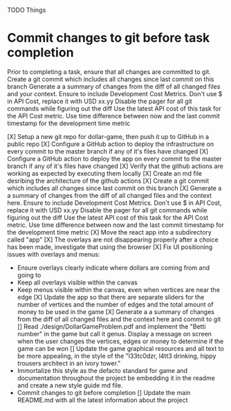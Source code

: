TODO Things

# Commit changes to git before task completion
Prior to completing a task, ensure that all changes are committed to git. 
Create a git commit which includes all changes since last commit on this branch 
Generate a a summary of changes from the diff of all changed files and your context. 
Ensure to include Development Cost Metrics. Don't use $ in API Cost, replace it with USD xx.yy
Disable the pager for all git commands while figuring out the diff
Use the latest API cost of this task for the API Cost metric.
Use time difference between now and the last commit timestamp for the development time metric


[X] Setup a new git repo for dollar-game, then push it up to GitHub in a public repo
[X] Configure a GitHub action to deploy the infrastructure on every commit to the master branch if any of it's files have changed
[X] Configure a GitHub action to deploy the app on every commit to the master branch if any of it's files have changed
[X] Verify that the github actions are working as expected by executing them locally
[X] Create an md file desribing the architecture of the github actions
[X] Create a git commit which includes all changes since last commit on this branch 
[X] Generate a a summary of changes from the diff of all changed files and the context here.
Ensure to include Development Cost Metrics. Don't use $ in API Cost, replace it with USD xx.yy
Disable the pager for all git commands while figuring out the diff
Use the latest API cost of this task for the API Cost metric.
Use time difference between now and the last commit timestamp for the development time metric
[X] Move the react app into a subdirectory called "app"
[X] The overlays are not disappearing properly after a choice has been made, investigate that using the browser
[X] Fix UI positioning issues with overlays and menus:
   - Ensure overlays clearly indicate where dollars are coming from and going to
   - Keep all overlays visible within the canvas
   - Keep menus visible within the canvas, even when vertices are near the edge
[X] Update the app so that there are separate sliders for the number of vertices and the number of edges and the total amount of money to be used in the game
[X] Generate a a summary of changes from the diff of all changed files and the context here and commit to git
[] Read ./design/DollarGameProblem.pdf and implement the "Betti number" in the game but call it genus. Display a message on screen when the user changes the vertices, edges or money to determine if the game can be won
[] Update the game graphical resources and all text to be more appealing, in the style of the "l33tc0dzr, l4tt3 drinking, hippy trousers architect in an ivory tower."
   - Immortalize this style as the defacto standard for game and documentation throughout the project be embedding it in the readme and create a new style guide md file.
   - Commit changes to git before completion
[] Update the main README.md with all the latest information about the project